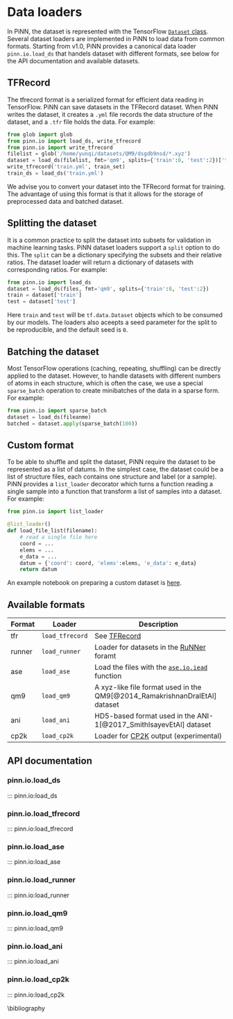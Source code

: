# Data loaders

In PiNN, the dataset is represented with the TensorFlow [`Dataset`
class](https://www.tensorflow.org/api_docs/python/tf/data/Dataset). Several
dataset loaders are implemented in PiNN to load data from common formats.
Starting from v1.0, PiNN provides a canonical data loader `pinn.io.load_ds`
that handels dataset with different formats, see below for the API documentation
and available datasets.

## TFRecord

The tfrecord format is a serialized format for efficient data reading in
TensorFlow. PiNN can save datasets in the TFRecord dataset. When PiNN writes the
dataset, it creates a `.yml` file records the data structure of the dataset, and
a `.tfr` file holds the data. For example:

```Python
from glob import glob
from pinn.io import load_ds, write_tfrecord
from pinn.io import write_tfrecord
filelist = glob('/home/yunqi/datasets/QM9/dsgdb9nsd/*.xyz')
dataset = load_ds(filelist, fmt='qm9', splits={'train':8, 'test':2})['train']
write_tfrecord('train.yml', train_set)
train_ds = load_ds('train.yml')
```

We advise you to convert your dataset into the TFRecord format for training. The
advantage of using this format is that it allows for the storage of preprocessed
data and batched dataset.

## Splitting the dataset

It is a common practice to split the dataset into subsets for validation in
machine learning tasks. PiNN dataset loaders support a `split` option to do
this. The `split` can be a dictionary specifying the subsets and their relative
ratios. The dataset loader will return a dictionary of datasets with
corresponding ratios. For example:

```Python
from pinn.io import load_ds
dataset = load_ds(files, fmt='qm9', splits={'train':8, 'test':2})
train = dataset['train']
test = dataset['test']
```

Here `train` and `test` will be `tf.data.Dataset` objects which to be consumed
by our models. The loaders also aceepts a seed parameter for the split to be
reproducible, and the default seed is `0`.

## Batching the dataset

Most TensorFlow operations (caching, repeating, shuffling) can be
directly applied to the dataset. However, to handle datasets with
different numbers of atoms in each structure, which is often the case,
we use a special ``sparse_batch`` operation to create minibatches of
the data in a sparse form. For example:

```Python
from pinn.io import sparse_batch
dataset = load_ds(fileanme)
batched = dataset.apply(sparse_batch(100))
```

## Custom format

To be able to shuffle and split the dataset, PiNN require the dataset to be
represented as a list of datums. In the simplest case, the dataset could be a
list of structure files, each contains one structure and label (or a sample).
PiNN provides a `list_loader` decorator which turns a function reading a
single sample into a function that transform a list of samples into a dataset.
For example:

```Python
from pinn.io import list_loader

@list_loader()
def load_file_list(filename):
    # read a single file here
    coord = ...
    elems = ...
    e_data = ...
    datum = {'coord': coord, 'elems':elems, 'e_data': e_data}
    return datum
```

An example notebook on preparing a custom dataset is
[here](../notebooks/Customizing_dataset.ipynb).

## Available formats

| Format | Loader          | Description                                                                                                        |
|--------|-----------------|--------------------------------------------------------------------------------------------------------------------|
| tfr    | `load_tfrecord` | See [TFRecord](#tfrecord)                                                                                          |
| runner | `load_runner`   | Loader for datasets in the [RuNNer](https://www.uni-goettingen.de/de/560580.html) foramt                           |
| ase    | `load_ase`      | Load the files with the [`ase.io.iead`](https://wiki.fysik.dtu.dk/ase/_modules/ase/io/formats.html#iread) function |
| qm9    | `load_qm9`      | A xyz-like file format used in the QM9[@2014_RamakrishnanDralEtAl] dataset                                         |
| ani    | `load_ani`      | HD5-based format used in the ANI-1[@2017_SmithIsayevEtAl] dataset                                                  |
| cp2k   | `load_cp2k`     | Loader for [CP2K](https://www.cp2k.org/) output (experimental)                                                     |

## API documentation

### pinn.io.load_ds
::: pinn.io:load_ds

### pinn.io.load_tfrecord
::: pinn.io:load_tfrecord

### pinn.io.load_ase
::: pinn.io:load_ase

### pinn.io.load_runner
::: pinn.io:load_runner

### pinn.io.load_qm9
::: pinn.io:load_qm9

### pinn.io.load_ani
::: pinn.io:load_ani

### pinn.io.load_cp2k
::: pinn.io:load_cp2k

\bibliography
